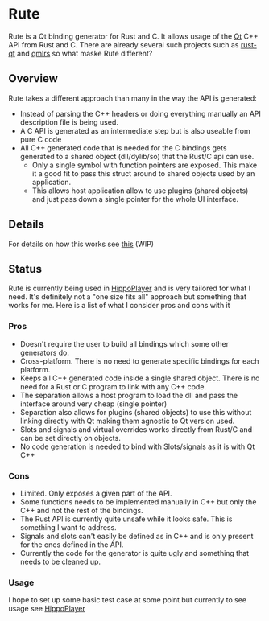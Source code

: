 # Rute

Rute is a Qt binding generator for Rust and C. It allows usage of the [Qt](https://www.qt.io) C++ API from Rust and C. There are already several such projects such as [rust-qt](https://github.com/rust-qt) and [qmlrs](https://github.com/cyndis/qmlrs) so what maske Rute different?

## Overview

Rute takes a different approach than many in the way the API is generated:

* Instead of parsing the C++ headers or doing everything manually an API description file is being used.
* A C API is generated as an intermediate step but is also useable from pure C code
* All C++ generated code that is needed for the C bindings gets generated to a shared object (dll/dylib/so) that the Rust/C api can use.
  * Only a single symbol with function pointers are exposed. This make it a good fit to pass this struct around to shared objects used by an application.
  * This allows host application allow to use plugins (shared objects) and just pass down a single pointer for the whole UI interface.

## Details

For details on how this works see [this](https://github.com/emoon/Rute/blob/master/details.md) (WIP)

## Status

Rute is currently being used in [HippoPlayer](https://github.com/emoon/HippoPlayer) and is very tailored for what I need. It's definitely not a "one size fits all" approach but something that works for me. Here is a list of what I consider pros and cons with it

### Pros

* Doesn't require the user to build all bindings which some other generators do.
* Cross-platform. There is no need to generate specific bindings for each platform.
* Keeps all C++ generated code inside a single shared object. There is no need for a Rust or C program to link with any C++ code.
* The separation allows a host program to load the dll and pass the interface around very cheap (single pointer)
* Separation also allows for plugins (shared objects) to use this without linking directly with Qt making them agnostic to Qt version used.
* Slots and signals and virtual overrides works directly from Rust/C and can be set directly on objects.
* No code generation is needed to bind with Slots/signals as it is with Qt C++

### Cons

* Limited. Only exposes a given part of the API.
* Some functions needs to be implemented manually in C++ but only the C++ and not the rest of the bindings.
* The Rust API is currently quite unsafe while it looks safe. This is something I want to address.
* Signals and slots can't easily be defined as in C++ and is only present for the ones defined in the API.
* Currently the code for the generator is quite ugly and something that needs to be cleaned up.

### Usage

I hope to set up some basic test case at some point but currently to see usage see [HippoPlayer](https://github.com/emoon/HippoPlayer)
